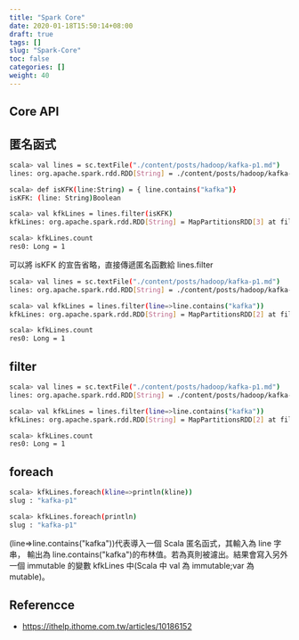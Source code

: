 ```yaml
---
title: "Spark Core"
date: 2020-01-18T15:50:14+08:00
draft: true
tags: []
slug: "Spark-Core"
toc: false
categories: []
weight: 40
---
```


## Core API

## 匿名函式

```bash
scala> val lines = sc.textFile("./content/posts/hadoop/kafka-p1.md")
lines: org.apache.spark.rdd.RDD[String] = ./content/posts/hadoop/kafka-p1.md MapPartitionsRDD[1] at textFile at <console>:24

scala> def isKFK(line:String) = { line.contains("kafka")}
isKFK: (line: String)Boolean

scala> val kfkLines = lines.filter(isKFK)
kfkLines: org.apache.spark.rdd.RDD[String] = MapPartitionsRDD[3] at filter at <console>:27

scala> kfkLines.count
res0: Long = 1
```

可以將 isKFK 的宣告省略，直接傳遞匿名函數給 lines.filter

```bash
scala> val lines = sc.textFile("./content/posts/hadoop/kafka-p1.md")
lines: org.apache.spark.rdd.RDD[String] = ./content/posts/hadoop/kafka-p1.md MapPartitionsRDD[1] at textFile at <console>:24

scala> val kfkLines = lines.filter(line=>line.contains("kafka"))
kfkLines: org.apache.spark.rdd.RDD[String] = MapPartitionsRDD[2] at filter at <console>:25

scala> kfkLines.count
res0: Long = 1
```

## filter

```bash
scala> val lines = sc.textFile("./content/posts/hadoop/kafka-p1.md")
lines: org.apache.spark.rdd.RDD[String] = ./content/posts/hadoop/kafka-p1.md MapPartitionsRDD[1] at textFile at <console>:24

scala> val kfkLines = lines.filter(line=>line.contains("kafka"))
kfkLines: org.apache.spark.rdd.RDD[String] = MapPartitionsRDD[2] at filter at <console>:25

scala> kfkLines.count
res0: Long = 1
```

## foreach

```bash
scala> kfkLines.foreach(kline=>println(kline))
slug : "kafka-p1"

scala> kfkLines.foreach(println)
slug : "kafka-p1"
```

(line=>line.contains("kafka"))代表導入一個 Scala 匿名函式，其輸入為 line 字串，
輸出為 line.contains("kafka")的布林值。若為真則被濾出。結果會寫入另外一個 immutable 的變數 kfkLines 中(Scala 中 val 為 immutable;var 為 mutable)。

## Referencce

- <https://ithelp.ithome.com.tw/articles/10186152>
